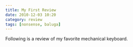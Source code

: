 ```yaml
---
title: My First Review
date: 2010-12-03 10:20
category: review
tags: [nonsense, baluga]
---
```


Following is a review of my favorite mechanical keyboard.
